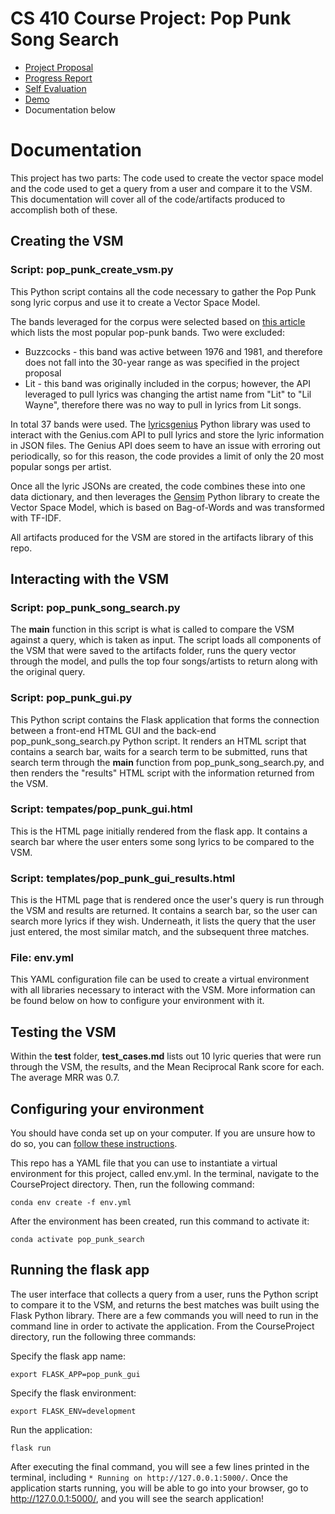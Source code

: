 # CS 410 Course Project: Pop Punk Song Search 

- [Project Proposal](https://github.com/kellycosgrove/CourseProject/blob/main/CS_410_Project_Proposal.pdf)
- [Progress Report](https://github.com/kellycosgrove/CourseProject/blob/main/CS_410_Progress_Report.pdf)
- [Self Evaluation](https://github.com/kellycosgrove/CourseProject/blob/main/CS_410_Self_Evaluation.pdf)
- [Demo](https://mediaspace.illinois.edu/media/t/1_6osr52la)
- Documentation below

# Documentation

This project has two parts: The code used to create the vector space model and the code used to get a query from a user and compare it to the VSM. This documentation will cover all of the code/artifacts produced to accomplish both of these.

## Creating the VSM

### Script: pop_punk_create_vsm.py

This Python script contains all the code necessary to gather the Pop Punk song lyric corpus and use it to create a Vector Space Model.

The bands leveraged for the corpus were selected based on [this article](https://indiepanda.net/best-pop-punk-bands/) which lists the most popular pop-punk bands. Two were excluded:

- Buzzcocks - this band was active between 1976 and 1981, and therefore does not fall into the 30-year range as was specified in the project proposal
- Lit - this band was originally included in the corpus; however, the API leveraged to pull lyrics was changing the artist name from "Lit" to "Lil Wayne", therefore there was no way to pull in lyrics from Lit songs.

In total 37 bands were used. The [lyricsgenius](https://lyricsgenius.readthedocs.io/en/master/) Python library was used to interact with the Genius.com API to pull lyrics and store the lyric information in JSON files. The Genius API does seem to have an issue with erroring out periodically, so for this reason, the code provides a limit of only the 20 most popular songs per artist.

Once all the lyric JSONs are created, the code combines these into one data dictionary, and then leverages the [Gensim](https://radimrehurek.com/gensim/) Python library to create the Vector Space Model, which is based on Bag-of-Words and was transformed with TF-IDF.

All artifacts produced for the VSM are stored in the artifacts library of this repo.

## Interacting with the VSM

### Script: pop_punk_song_search.py

The **main** function in this script is what is called to compare the VSM against a query, which is taken as input. The script loads all components of the VSM that were saved to the artifacts folder, runs the query vector through the model, and pulls the top four songs/artists to return along with the original query.

### Script: pop_punk_gui.py

This Python script contains the Flask application that forms the connection between a front-end HTML GUI and the back-end pop_punk_song_search.py Python script. It renders an HTML script that contains a search bar, waits for a search term to be submitted, runs that search term through the **main** function from pop_punk_song_search.py, and then renders the "results" HTML script with the information returned from the VSM.

### Script: tempates/pop_punk_gui.html

This is the HTML page initially rendered from the flask app. It contains a search bar where the user enters some song lyrics to be compared to the VSM.

### Script: templates/pop_punk_gui_results.html

This is the HTML page that is rendered once the user's query is run through the VSM and results are returned. It contains a search bar, so the user can search more lyrics if they wish. Underneath, it lists the query that the user just entered, the most similar match, and the subsequent three matches.

### File: env.yml

This YAML configuration file can be used to create a virtual environment with all libraries necessary to interact with the VSM. More information can be found below on how to configure your environment with it.

## Testing the VSM

Within the **test** folder, **test_cases.md** lists out 10 lyric queries that were run through the VSM, the results, and the Mean Reciprocal Rank score for each. The average MRR was 0.7.

## Configuring your environment

You should have conda set up on your computer. If you are unsure how to do so, you can [follow these instructions](https://docs.conda.io/projects/conda/en/latest/user-guide/install/index.html).

This repo has a YAML file that you can use to instantiate a virtual environment for this project, called env.yml. In the terminal, navigate to the CourseProject directory. Then, run the following command:

`conda env create -f env.yml`

After the environment has been created, run this command to activate it:

`conda activate pop_punk_search`

## Running the flask app

The user interface that collects a query from a user, runs the Python script to compare it to the VSM, and returns the best matches was built using the Flask Python library. There are a few commands you will need to run in the command line in order to activate the application. From the CourseProject directory, run the following three commands:

Specify the flask app name:

`export FLASK_APP=pop_punk_gui`

Specify the flask environment:

`export FLASK_ENV=development`

Run the application:

`flask run`

After executing the final command, you will see a few lines printed in the terminal, including `* Running on http://127.0.0.1:5000/`. Once the application starts running, you will be able to go into your browser, go to  http://127.0.0.1:5000/, and you will see the search application!
